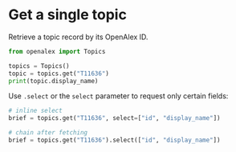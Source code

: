 # Get a single topic

Retrieve a topic record by its OpenAlex ID.

```python
from openalex import Topics

topics = Topics()
topic = topics.get("T11636")
print(topic.display_name)
```

Use `.select` or the `select` parameter to request only certain fields:

```python
# inline select
brief = topics.get("T11636", select=["id", "display_name"])

# chain after fetching
brief = topics.get("T11636").select(["id", "display_name"])
```
